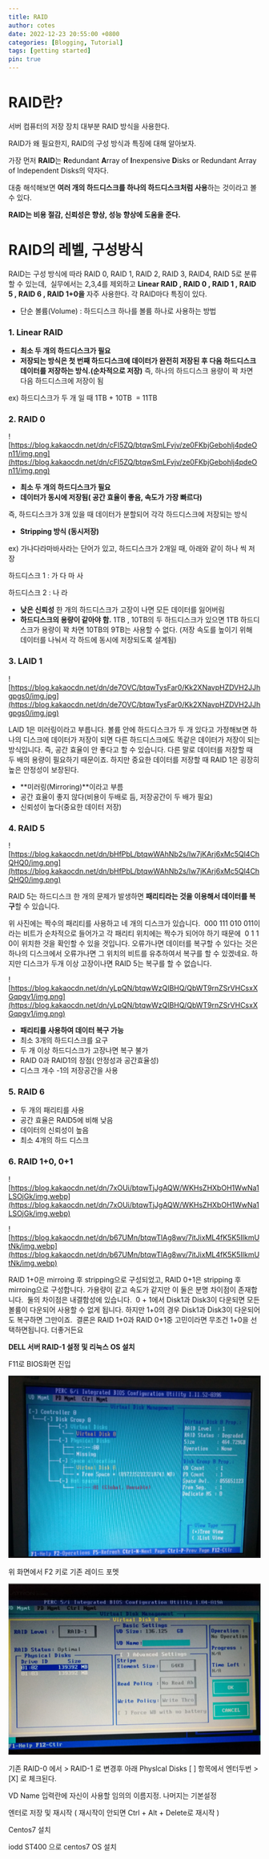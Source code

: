 ```yaml
---
title: RAID
author: cotes
date: 2022-12-23 20:55:00 +0800
categories: [Blogging, Tutorial]
tags: [getting started]
pin: true
---
```




# **RAID란?**

서버 컴퓨터의 저장 장치 대부분 RAID 방식을 사용한다.

RAID가 왜 필요한지, RAID의 구성 방식과 특징에 대해 알아보자.

가장 먼저 **RAID**는 **R**edundant **A**rray of **I**nexpensive **D**isks or Redundant Array of Independent Disks의 약자다.

대충 해석해보면 **여러 개의 하드디스크를 하나의 하드디스크처럼 사용**하는 것이라고 볼 수 있다.

**RAID는 비용 절감, 신뢰성은 향상, 성능 향상에 도움을 준다.**

# **RAID의 레벨, 구성방식**

RAID는 구성 방식에 따라 RAID 0, RAID 1, RAID 2, RAID 3, RAID4, RAID 5로 분류할 수 있는데,  실무에서는 2,3,4를 제외하고 **Linear RAID , RAID 0 , RAID 1 , RAID 5 , RAID 6 , RAID 1+0을** 자주 사용한다. 각 RAID마다 특징이 있다.

- 단순 볼륨(Volume) : 하드디스크 하나를 볼륨 하나로 사용하는 방법

### **1. Linear RAID**

- **최소 두 개의 하드디스크가 필요**
- **저장되는 방식은 첫 번째 하드디스크에 데이터가 완전히 저장된 후 다음 하드디스크 데이터를 저장하는 방식.(순차적으로 저장)** 즉, 하나의 하드디스크 용량이 꽉 차면 다음 하드디스크에 저장이 됨

ex) 하드디스크가 두 개 일 때 1TB + 10TB  = 11TB

### **2. RAID 0**

![https://blog.kakaocdn.net/dn/cFI5ZQ/btqwSmLFvjv/ze0FKbjGebohlj4pdeOn11/img.png](https://blog.kakaocdn.net/dn/cFI5ZQ/btqwSmLFvjv/ze0FKbjGebohlj4pdeOn11/img.png)

- **최소 두 개의 하드디스크가 필요**
- **데이터가 동시에 저장됨( 공간 효율이 좋음, 속도가 가장 빠르다)**

즉, 하드디스크가 3개 있을 때 데이터가 분할되어 각각 하드디스크에 저장되는 방식

- **Stripping 방식 (동시저장)**

ex) 가나다라마바사라는 단어가 있고, 하드디스크가 2개일 때, 아래와 같이 하나 씩 저장

하드디스크 1 : 가 다 마 사

하드디스크 2 : 나 라

- **낮은 신뢰성** 한 개의 하드디스크가 고장이 나면 모든 데이터를 잃어버림
- **하드디스크의 용량이 같아야 함.** 1TB , 10TB의 두 하드디스크가 있으면 1TB 하드디스크가 용량이 꽉 차면 10TB의 9TB는 사용할 수 없다. (저장 속도를 높이기 위해 데이터를 나눠서 각 하드에 동시에 저장되도록 설계됨)

### **3. LAID 1**

![https://blog.kakaocdn.net/dn/de7OVC/btqwTysFar0/Kk2XNavpHZDVH2JJhgpgs0/img.jpg](https://blog.kakaocdn.net/dn/de7OVC/btqwTysFar0/Kk2XNavpHZDVH2JJhgpgs0/img.jpg)

LAID 1은 미러링이라고 부릅니다. 볼륨 안에 하드디스크가 두 개 있다고 가정해보면 하나의 디스크에 데이터가 저장이 되면 다른 하드디스크에도 똑같은 데이터가 저장이 되는 방식입니다. 즉, 공간 효율이 안 좋다고 할 수 있습니다. 다른 말로 데이터를 저장할 때 두 배의 용량이 필요하기 때문이죠. 하지만 중요한 데이터를 저장할 때 RAID 1은 굉장히 높은 안정성이 보장된다.

- **미러링(Mirroring)**이라고 부름
- 공간 효율이 좋지 않다(비용이 두배로 듬, 저장공간이 두 배가 필요)
- 신뢰성이 높다(중요한 데이터 저장)

### **4. RAID 5**

![https://blog.kakaocdn.net/dn/bHfPbL/btqwWAhNb2s/lw7jKArj6xMc5Ql4ChQHQ0/img.png](https://blog.kakaocdn.net/dn/bHfPbL/btqwWAhNb2s/lw7jKArj6xMc5Ql4ChQHQ0/img.png)

RAID 5는 하드디스크 한 개의 문제가 발생하면 **패리티라는 것을 이용해서 데이터를 복구**할 수 있습니다.

위 사진에는 짝수의 패리티를 사용하고 네 개의 디스크가 있습니다.  000 111 010 011이라는 비트가 순차적으로 들어가고 각 패리티 위치에는 짝수가 되어야 하기 때문에  0 1 1 0이 위치한 것을 확인할 수 있을 것입니다. 오류가나면 데이터를 복구할 수 있다는 것은 하나의 디스크에서 오류가나면 그 위치의 비트를 유추하여서 복구를 할 수 있겠네요. 하지만 디스크가 두개 이상 고장이나면 RAID 5는 복구를 할 수 없습니다.

![https://blog.kakaocdn.net/dn/yLpQN/btqwWzQIBHQ/QbWT9rnZSrVHCsxXGqpgv1/img.png](https://blog.kakaocdn.net/dn/yLpQN/btqwWzQIBHQ/QbWT9rnZSrVHCsxXGqpgv1/img.png)

- **패리티를 사용하여 데이터 복구 가능**
- 최소 3개의 하드디스크를 요구
- 두 개 이상 하드디스크가 고장나면 복구 불가
- RAID 0과 RAID1의 장점( 안정성과 공간효율성)
- 디스크 개수 -1의 저장공간을 사용

### **5. RAID 6**

- 두 개의 패리티를 사용
- 공간 효율은 RAID5에 비해 낮음
- 데이터의 신뢰성이 높음
- 최소 4개의 하드 디스크

### **6. RAID 1+0, 0+1**

![https://blog.kakaocdn.net/dn/7xOUi/btqwTjJgAQW/WKHsZHXbOH1WwNa1LSOjGk/img.webp](https://blog.kakaocdn.net/dn/7xOUi/btqwTjJgAQW/WKHsZHXbOH1WwNa1LSOjGk/img.webp)

![https://blog.kakaocdn.net/dn/b67UMn/btqwTlAg8wv/7itJixML4fK5K5IIkmUtNk/img.webp](https://blog.kakaocdn.net/dn/b67UMn/btqwTlAg8wv/7itJixML4fK5K5IIkmUtNk/img.webp)

RAID 1+0은 mirroing 후 stripping으로 구성되었고, RAID 0+1은 stripping 후 mirroing으로 구성합니다. 가용량이 같고 속도가 같지만 이 둘은 분명 차이점이 존재합니다.  둘의 차이점은 내결함성에 있습니다.  0 + 1에서 Disk1과 Disk3이 다운되면 모든 볼륨이 다운되어 사용할 수 없게 됩니다. 하지만 1+0의 경우 Disk1과 Disk3이 다운되어도 복구하면 그만이죠.  결론은 RAID 1+0과 RAID 0+1중 고민이라면 무조건 1+0을 선택하면됩니다. 더좋거든요

**DELL 서버 RAID-1 설정 및 리눅스 OS 설치**

F11로 BIOS화면 진입

![img](/assets/img/favicons//DELL1.PNG)

위 화면에서 F2 키로 기존 레이드 포멧

![img](/assets/img/favicons//DELL2.PNG)

기존 RAID-0 에서 > RAID-1 로 변경후 아래 Physlcal Disks [ ] 항목에서 엔터두번 > [X] 로 체크된다. 

VD Name 입력란에 자신이 사용할 임의의 이름지정. 나머지는 기본설정

엔터로 저장 및 재시작 ( 재시작이 안되면 Ctrl + Alt + Delete로 재시작 )

Centos7 설치

iodd ST400 으로 centos7 OS 설치